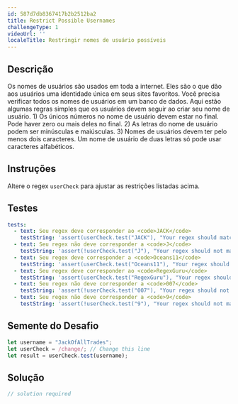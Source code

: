 ```yaml
---
id: 587d7db8367417b2b2512ba2
title: Restrict Possible Usernames
challengeType: 1
videoUrl: ''
localeTitle: Restringir nomes de usuário possíveis
---
```


## Descrição
<section id="description"> Os nomes de usuários são usados ​​em toda a internet. Eles são o que dão aos usuários uma identidade única em seus sites favoritos. Você precisa verificar todos os nomes de usuários em um banco de dados. Aqui estão algumas regras simples que os usuários devem seguir ao criar seu nome de usuário. 1) Os únicos números no nome de usuário devem estar no final. Pode haver zero ou mais deles no final. 2) As letras do nome de usuário podem ser minúsculas e maiúsculas. 3) Nomes de usuários devem ter pelo menos dois caracteres. Um nome de usuário de duas letras só pode usar caracteres alfabéticos. </section>

## Instruções
<section id="instructions"> Altere o regex <code>userCheck</code> para ajustar as restrições listadas acima. </section>

## Testes
<section id='tests'>

```yml
tests:
  - text: Seu regex deve corresponder ao <code>JACK</code>
    testString: 'assert(userCheck.test("JACK"), "Your regex should match <code>JACK</code>");'
  - text: Seu regex não deve corresponder a <code>J</code>
    testString: 'assert(!userCheck.test("J"), "Your regex should not match <code>J</code>");'
  - text: Seu regex deve corresponder a <code>Oceans11</code>
    testString: 'assert(userCheck.test("Oceans11"), "Your regex should match <code>Oceans11</code>");'
  - text: Seu regex deve corresponder ao <code>RegexGuru</code>
    testString: 'assert(userCheck.test("RegexGuru"), "Your regex should match <code>RegexGuru</code>");'
  - text: Seu regex não deve corresponder a <code>007</code>
    testString: 'assert(!userCheck.test("007"), "Your regex should not match <code>007</code>");'
  - text: Seu regex não deve corresponder a <code>9</code>
    testString: 'assert(!userCheck.test("9"), "Your regex should not match <code>9</code>");'

```

</section>

## Semente do Desafio
<section id='challengeSeed'>

<div id='js-seed'>

```js
let username = "JackOfAllTrades";
let userCheck = /change/; // Change this line
let result = userCheck.test(username);

```

</div>



</section>

## Solução
<section id='solution'>

```js
// solution required
```
</section>
